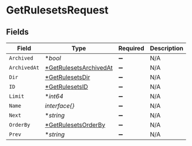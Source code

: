 # GetRulesetsRequest


## Fields

| Field                                                                      | Type                                                                       | Required                                                                   | Description                                                                |
| -------------------------------------------------------------------------- | -------------------------------------------------------------------------- | -------------------------------------------------------------------------- | -------------------------------------------------------------------------- |
| `Archived`                                                                 | **bool*                                                                    | :heavy_minus_sign:                                                         | N/A                                                                        |
| `ArchivedAt`                                                               | [*GetRulesetsArchivedAt](../../models/operations/getrulesetsarchivedat.md) | :heavy_minus_sign:                                                         | N/A                                                                        |
| `Dir`                                                                      | [*GetRulesetsDir](../../models/operations/getrulesetsdir.md)               | :heavy_minus_sign:                                                         | N/A                                                                        |
| `ID`                                                                       | [*GetRulesetsID](../../models/operations/getrulesetsid.md)                 | :heavy_minus_sign:                                                         | N/A                                                                        |
| `Limit`                                                                    | **int64*                                                                   | :heavy_minus_sign:                                                         | N/A                                                                        |
| `Name`                                                                     | *interface{}*                                                              | :heavy_minus_sign:                                                         | N/A                                                                        |
| `Next`                                                                     | **string*                                                                  | :heavy_minus_sign:                                                         | N/A                                                                        |
| `OrderBy`                                                                  | [*GetRulesetsOrderBy](../../models/operations/getrulesetsorderby.md)       | :heavy_minus_sign:                                                         | N/A                                                                        |
| `Prev`                                                                     | **string*                                                                  | :heavy_minus_sign:                                                         | N/A                                                                        |